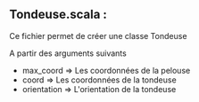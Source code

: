 ## Tondeuse.scala :
Ce fichier permet de créer une classe Tondeuse

A partir des arguments suivants 
- max_coord => Les coordonnées de la pelouse
- coord => Les coordonnées de la tondeuse
- orientation => L'orientation de la tondeuse
